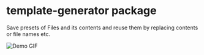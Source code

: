 # template-generator package

Save presets of Files and its contents and reuse them by replacing contents or file names etc.

![Demo GIF](https://www.dropbox.com/s/4s9qhdkgh98ari1/demoGIF.gif?dl=0)
